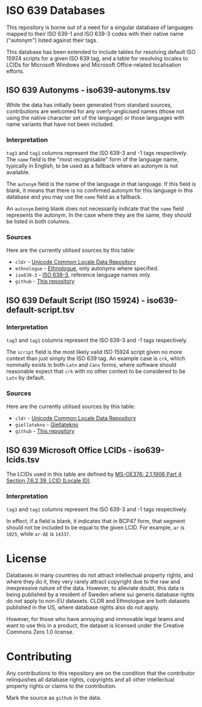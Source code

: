 # ISO 639 Databases

This repository is borne out of a need for a singular database of languages mapped to their ISO 639-1 and ISO 639-3 codes with their native name ("autonym") listed against their tags.

This database has been extended to include tables for resolving default ISO 15924 scripts for a given ISO 639 tag, and a table for resolving locales to LCIDs for Microsoft Windows and Microsoft Office-related localisation efforts.

## ISO 639 Autonyms - iso639-autonyms.tsv

While the data has initially been generated from standard sources, contributions are welcomed for any overly-anglicised names (those not using the native character set of the language) or those languages with name variants that have not been included.

### Interpretation

`tag3` and `tag1` columns represent the ISO 639-3 and -1 tags respectively. The `name` field is the "most recognisable" form of the language name, typically in English, to be used as a fallback where an autonym is not available.

The `autonym` field is the name of the language *in* that language. If this field is blank, it means that there is no confirmed autonym for this language in this database and you may use the `name` field as a fallback.

An `autonym` being blank does not necessarily indicate that the `name` field represents the autonym. In the case where they are the same, they should be listed in both columns.

### Sources

Here are the currently utilised sources by this table:

- `cldr` - [Unicode Common Locale Data Repository](http://cldr.unicode.org/)
- `ethnologue` - [Ethnologue](https://www.ethnologue.com/), only autonyms where specified.
- `iso639-3` - [ISO 639-3](http://www.sil.org/iso639-3/), reference language names only.
- `github` - [This repository](https://github.com/bbqsrc/iso639-databases)

## ISO 639 Default Script (ISO 15924) - iso639-default-script.tsv

### Interpretation

`tag3` and `tag1` columns represent the ISO 639-3 and -1 tags respectively.

The `script` field is the most likely valid ISO 15924 script given no more context than just simply the ISO 639 tag. An example case is `crk`, which nominally exists in both `Latn` and `Cans` forms, where software should reasonable expect that `crk` with no other context to be considered to be `Latn` by default.

### Sources

Here are the currently utilised sources by this table:

- `cldr` - [Unicode Common Locale Data Repository](http://cldr.unicode.org/)
- `giellatekno` - [Giellatekno](https://github.com/giellalt)
- `github` - [This repository](https://github.com/bbqsrc/iso639-databases)

## ISO 639 Microsoft Office LCIDs - iso639-lcids.tsv

The LCIDs used in this table are defined by [MS-OE376: 2.1.1906 Part 4 Section 7.6.2.39, LCID (Locale ID)](https://docs.microsoft.com/en-us/openspecs/office_standards/ms-oe376/6c085406-a698-4e12-9d4d-c3b0ee3dbc4a).

### Interpretation

`tag3` and `tag1` columns represent the ISO 639-3 and -1 tags respectively.

In effect, if a field is blank, it indicates that in BCP47 form, that segment should not be included to be equal to the given LCID. For example, `ar` is `1025`, while `ar-AE` is `14337`.

# License

Databases in many countries do not attract intellectual property rights, and where they do it, they very rarely attract copyright due to the raw and inexpressive nature of the data. However, to alleviate doubt, this data is being published by a resident of Sweden where sui generis database rights do not apply to non-EU datasets. CLDR and Ethnologue are both datasets published in the US, where database rights also do not apply.

However, for those who have annoying and immovable legal teams and want to use this in a product, the dataset is licensed under the Creative Commons Zero 1.0 license.

# Contributing

Any contributions to this repository are on the condition that the contributor relinquishes all database rights, copyrights and all other intellectual property rights or claims to the contribution.

Mark the source as `github` in the data.
